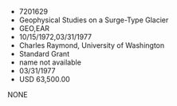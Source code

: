 * 7201629
* Geophysical Studies on a Surge-Type Glacier
* GEO,EAR
* 10/15/1972,03/31/1977
* Charles Raymond, University of Washington
* Standard Grant
*   name not available
* 03/31/1977
* USD 63,500.00

NONE
